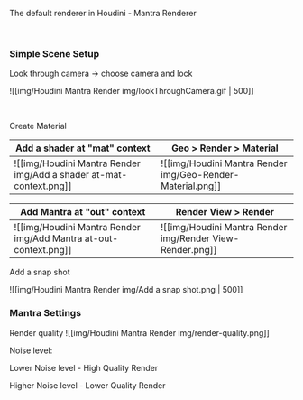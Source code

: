 The default renderer in Houdini - Mantra Renderer

<br>

### Simple Scene Setup

Look through camera -> choose camera and lock

![[img/Houdini Mantra Render img/lookThroughCamera.gif | 500]]

<br>

Create Material

Add a shader at "mat" context|Geo > Render > Material
---|---
![[img/Houdini Mantra Render img/Add a shader at-mat-context.png]]|![[img/Houdini Mantra Render img/Geo-Render-Material.png]]
  

Add Mantra at "out" context|Render View > Render
---|---
![[img/Houdini Mantra Render img/Add Mantra at-out-context.png]]|![[img/Houdini Mantra Render img/Render View-Render.png]]

Add a snap shot

![[img/Houdini Mantra Render img/Add a snap shot.png | 500]]
  

### Mantra Settings

Render quality
![[img/Houdini Mantra Render img/render-quality.png]]

Noise level:

Lower Noise level - High Quality Render

Higher Noise level - Lower Quality Render